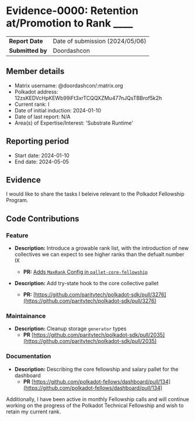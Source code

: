 # Evidence-0000: Retention at/Promotion to Rank ____

|                 |                                                                                             |
| --------------- | ------------------------------------------------------------------------------------------- |
| **Report Date** | Date of submission (2024/05/06)                                                             |
| **Submitted by**| Doordashcon                                                                        |


## Member details

- Matrix username: @doordashcon/:matrix.org
- Polkadot address: 12zsKEDVcHpKEWb99iFt3xrTCQQXZMu477nJQsTBBrof5k2h
- Current rank: I
- Date of initial induction: 2024-01-10
- Date of last report: N/A
- Area(s) of Expertise/Interest: 'Substrate Runtime'


## Reporting period

- Start date: 2024-01-10
- End date: 2024-05-05


## Evidence

I would like to share the tasks I beleive relevant to the Polkadot Fellowship Program.

## Code Contributions

### Feature

- **Description:** Introduce a growable rank list, with the introduction of new collectives we can expect to see higher ranks than the defualt number IX
    - **PR:** [Adds `MaxRank` Config in `pallet-core-fellowship`](https://github.com/paritytech/polkadot-sdk/pull/3393)

- **Description:** Add try-state hook to the core collective pallet
    - **PR:** [https://github.com/paritytech/polkadot-sdk/pull/3276](https://github.com/paritytech/polkadot-sdk/pull/3276)

### Maintainance

- **Description:** Cleanup storage `generator` types
    - **PR** [https://github.com/paritytech/polkadot-sdk/pull/2035](https://github.com/paritytech/polkadot-sdk/pull/2035)

### Documentation

- **Description:** Describing the core fellowship and salary pallet for the dashboard
    - **PR** [https://github.com/polkadot-fellows/dashboard/pull/134](https://github.com/polkadot-fellows/dashboard/pull/134)


Additionally, I have been active in monthly Fellowship calls and will continue working on the progress of the Polkadot Technical Fellowship and wish to retain my current rank.

